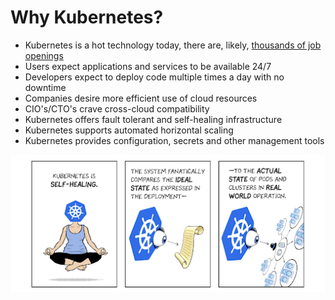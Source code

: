 # Why Kubernetes?

*  Kubernetes is a hot technology today, there are, likely, [thousands of job openings](https://www.indeed.com/q-kubernetes-jobs.html?vjk=24dfa577a712a2fc)
* Users expect applications and services to be available 24/7
* Developers expect to deploy code multiple times a day with no downtime
* Companies desire more efficient use of cloud resources
* CIO's/CTO's crave cross-cloud compatibility
* Kubernetes offers fault tolerant and self-healing infrastructure
* Kubernetes supports automated horizontal scaling
* Kubernetes provides configuration, secrets and other management tools

[![](../media/why-kubernetes.png)](https://techolution.com/kubernetes-challenges/)
